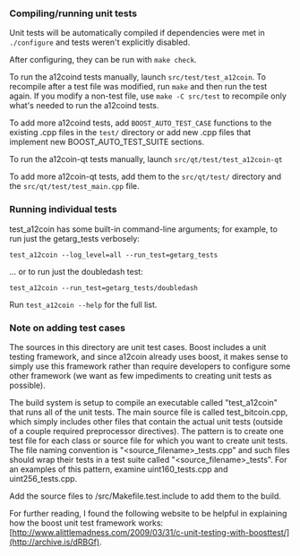 ### Compiling/running unit tests

Unit tests will be automatically compiled if dependencies were met in `./configure`
and tests weren't explicitly disabled.

After configuring, they can be run with `make check`.

To run the a12coind tests manually, launch `src/test/test_a12coin`. To recompile
after a test file was modified, run `make` and then run the test again. If you
modify a non-test file, use `make -C src/test` to recompile only what's needed
to run the a12coind tests.

To add more a12coind tests, add `BOOST_AUTO_TEST_CASE` functions to the existing
.cpp files in the `test/` directory or add new .cpp files that
implement new BOOST_AUTO_TEST_SUITE sections.

To run the a12coin-qt tests manually, launch `src/qt/test/test_a12coin-qt`

To add more a12coin-qt tests, add them to the `src/qt/test/` directory and
the `src/qt/test/test_main.cpp` file.

### Running individual tests

test_a12coin has some built-in command-line arguments; for
example, to run just the getarg_tests verbosely:

    test_a12coin --log_level=all --run_test=getarg_tests

... or to run just the doubledash test:

    test_a12coin --run_test=getarg_tests/doubledash

Run `test_a12coin --help` for the full list.

### Note on adding test cases

The sources in this directory are unit test cases.  Boost includes a
unit testing framework, and since a12coin already uses boost, it makes
sense to simply use this framework rather than require developers to
configure some other framework (we want as few impediments to creating
unit tests as possible).

The build system is setup to compile an executable called "test_a12coin"
that runs all of the unit tests.  The main source file is called
test_bitcoin.cpp, which simply includes other files that contain the
actual unit tests (outside of a couple required preprocessor
directives).  The pattern is to create one test file for each class or
source file for which you want to create unit tests.  The file naming
convention is "<source_filename>_tests.cpp" and such files should wrap
their tests in a test suite called "<source_filename>_tests".  For an
examples of this pattern, examine uint160_tests.cpp and
uint256_tests.cpp.

Add the source files to /src/Makefile.test.include to add them to the build.

For further reading, I found the following website to be helpful in
explaining how the boost unit test framework works:
[http://www.alittlemadness.com/2009/03/31/c-unit-testing-with-boosttest/](http://archive.is/dRBGf).
